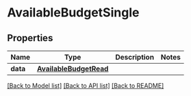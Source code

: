# AvailableBudgetSingle

## Properties
Name | Type | Description | Notes
------------ | ------------- | ------------- | -------------
**data** | [**AvailableBudgetRead**](AvailableBudgetRead.md) |  | 

[[Back to Model list]](../README.md#documentation-for-models) [[Back to API list]](../README.md#documentation-for-api-endpoints) [[Back to README]](../README.md)


